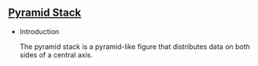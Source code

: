 ## [Pyramid Stack](/basic/pyramid-stack)

- Introduction

  The pyramid stack is a pyramid-like figure that distributes data on both sides of a central axis.
